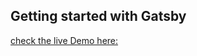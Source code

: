 ## Getting started with Gatsby

[check the live Demo here:](https://myfirstgatsbysitemain73206.gatsbyjs.io/)
